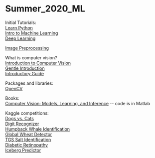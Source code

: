 # Summer_2020_ML

Initial Tutorials:  
[Learn Python](https://www.kaggle.com/learn/python)  
[Intro to Machine Learning](https://www.kaggle.com/learn/intro-to-machine-learning)  
[Deep Learning](https://www.kaggle.com/learn/deep-learning)  

[Image Preprocessing](https://www.kaggle.com/iafoss/image-preprocessing-128x128) 

What is computer vision?  
[Introduction to Computer Vision](https://algorithmia.com/blog/introduction-to-computer-vision)  
[Gentle Introduction](https://machinelearningmastery.com/what-is-computer-vision/)  
[Introductory Guide](https://tryolabs.com/resources/introductory-guide-computer-vision/)  


Packages and libraries:  
[OpenCV](https://www.analyticsvidhya.com/blog/2019/03/opencv-functions-computer-vision-python/)

Books:  
[Computer Vision: Models, Learning, and Inference](http://www.computervisionmodels.com/) -- code is in Matlab  

Kaggle competitions:  
[Dogs vs. Cats](https://www.kaggle.com/c/dogs-vs-cats-redux-kernels-edition/)  
[Digit Recognizer](https://www.kaggle.com/c/digit-recognizer)  
[Humpback Whale Identification](https://www.kaggle.com/c/humpback-whale-identification/)  
[Global Wheat Detector](https://www.kaggle.com/c/global-wheat-detection/)  
[TGS Salt Identification](https://www.kaggle.com/c/tgs-salt-identification-challenge/)  
[Diabetic Retinopathy](https://www.kaggle.com/c/diabetic-retinopathy-detection/)  
[Iceberg Predictor](https://www.kaggle.com/c/statoil-iceberg-classifier-challenge/)
